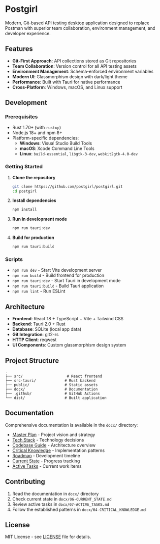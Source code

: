 # Postgirl

Modern, Git-based API testing desktop application designed to replace Postman with superior team collaboration, environment management, and developer experience.

## Features

- **Git-First Approach**: API collections stored as Git repositories
- **Team Collaboration**: Version control for all API testing assets
- **Environment Management**: Schema-enforced environment variables
- **Modern UI**: Glassmorphism design with dark/light theme
- **Performance**: Built with Tauri for native performance
- **Cross-Platform**: Windows, macOS, and Linux support

## Development

### Prerequisites

- Rust 1.70+ (with `rustup`)
- Node.js 18+ and npm 8+
- Platform-specific dependencies:
  - **Windows**: Visual Studio Build Tools
  - **macOS**: Xcode Command Line Tools
  - **Linux**: `build-essential`, `libgtk-3-dev`, `webkit2gtk-4.0-dev`

### Getting Started

1. **Clone the repository**
   ```bash
   git clone https://github.com/postgirl/postgirl.git
   cd postgirl
   ```

2. **Install dependencies**
   ```bash
   npm install
   ```

3. **Run in development mode**
   ```bash
   npm run tauri:dev
   ```

4. **Build for production**
   ```bash
   npm run tauri:build
   ```

### Scripts

- `npm run dev` - Start Vite development server
- `npm run build` - Build frontend for production
- `npm run tauri:dev` - Start Tauri in development mode
- `npm run tauri:build` - Build Tauri application
- `npm run lint` - Run ESLint

## Architecture

- **Frontend**: React 18 + TypeScript + Vite + Tailwind CSS
- **Backend**: Tauri 2.0 + Rust
- **Database**: SQLite (local app data)
- **Git Integration**: git2-rs
- **HTTP Client**: reqwest
- **UI Components**: Custom glassmorphism design system

## Project Structure

```
.
├── src/                    # React frontend
├── src-tauri/             # Rust backend
├── public/                # Static assets
├── docx/                  # Documentation
├── .github/               # GitHub Actions
└── dist/                  # Built application
```

## Documentation

Comprehensive documentation is available in the `docx/` directory:

- [Master Plan](docx/01-MASTER_PLAN.md) - Project vision and strategy
- [Tech Stack](docx/02-TECH_STACK.md) - Technology decisions
- [Codebase Guide](docx/03-CODEBASE_GUIDE.md) - Architecture overview
- [Critical Knowledge](docx/04-CRITICAL_KNOWLEDGE.md) - Implementation patterns
- [Roadmap](docx/05-DETAILED_ROADMAP.md) - Development timeline
- [Current State](docx/06-CURRENT_STATE.md) - Progress tracking
- [Active Tasks](docx/07-ACTIVE_TASKS.md) - Current work items

## Contributing

1. Read the documentation in `docx/` directory
2. Check current state in `docx/06-CURRENT_STATE.md`
3. Review active tasks in `docx/07-ACTIVE_TASKS.md`
4. Follow the established patterns in `docx/04-CRITICAL_KNOWLEDGE.md`

## License

MIT License - see [LICENSE](LICENSE) file for details.